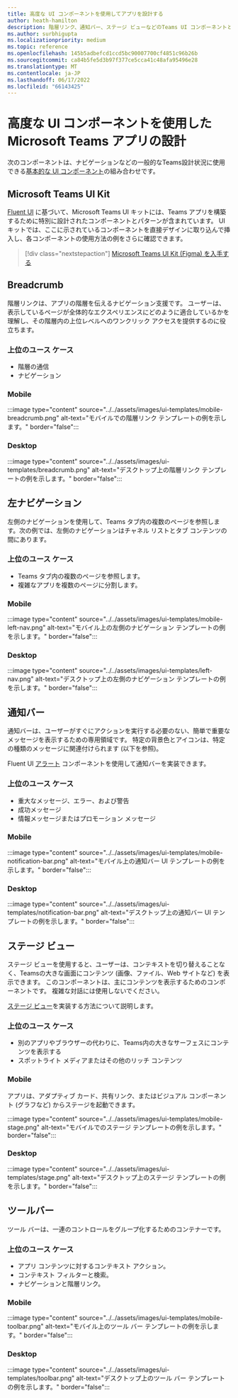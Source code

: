 ```yaml
---
title: 高度な UI コンポーネントを使用してアプリを設計する
author: heath-hamilton
description: 階層リンク、通知バー、ステージ ビューなどのTeams UI コンポーネントと関連するユース ケースについて説明します。
ms.author: surbhigupta
ms.localizationpriority: medium
ms.topic: reference
ms.openlocfilehash: 145b5adbefcd1ccd5bc90007700cf4851c96b26b
ms.sourcegitcommit: ca84b5fe5d3b97f377ce5cca41c48afa95496e28
ms.translationtype: MT
ms.contentlocale: ja-JP
ms.lasthandoff: 06/17/2022
ms.locfileid: "66143425"
---
```

# <a name="designing-your-microsoft-teams-app-with-advanced-ui-components"></a>高度な UI コンポーネントを使用したMicrosoft Teams アプリの設計

次のコンポーネントは、ナビゲーションなどの一般的なTeams設計状況に使用できる[基本的な UI コンポーネント](~/concepts/design/design-teams-app-basic-ui-components.md)の組み合わせです。

## <a name="microsoft-teams-ui-kit"></a>Microsoft Teams UI Kit

<a href="https://fluentsite.z22.web.core.windows.net/" target="_blank">Fluent UI</a> に基づいて、Microsoft Teams UI キットには、Teams アプリを構築するために特別に設計されたコンポーネントとパターンが含まれています。 UI キットでは、ここに示されているコンポーネントを直接デザインに取り込んで挿入し、各コンポーネントの使用方法の例をさらに確認できます。

> [!div class="nextstepaction"]
> [Microsoft Teams UI Kit (Figma) を入手する](https://www.figma.com/community/file/916836509871353159)

## <a name="breadcrumb"></a>Breadcrumb

階層リンクは、アプリの階層を伝えるナビゲーション支援です。 ユーザーは、表示しているページが全体的なエクスペリエンスにどのように適合しているかを理解し、その階層内の上位レベルへのワンクリック アクセスを提供するのに役立ちます。

### <a name="top-use-cases"></a>上位のユース ケース

* 階層の通信
* ナビゲーション

### <a name="mobile"></a>Mobile

:::image type="content" source="../../assets/images/ui-templates/mobile-breadcrumb.png" alt-text="モバイルでの階層リンク テンプレートの例を示します。" border="false":::

### <a name="desktop"></a>Desktop

:::image type="content" source="../../assets/images/ui-templates/breadcrumb.png" alt-text="デスクトップ上の階層リンク テンプレートの例を示します。" border="false":::

## <a name="left-nav"></a>左ナビゲーション

左側のナビゲーションを使用して、Teams タブ内の複数のページを参照します。次の例では、左側のナビゲーションはチャネル リストとタブ コンテンツの間にあります。

### <a name="top-use-cases"></a>上位のユース ケース

* Teams タブ内の複数のページを参照します。
* 複雑なアプリを複数のページに分割します。

### <a name="mobile"></a>Mobile

:::image type="content" source="../../assets/images/ui-templates/mobile-left-nav.png" alt-text="モバイル上の左側のナビゲーション テンプレートの例を示します。" border="false":::

### <a name="desktop"></a>Desktop

:::image type="content" source="../../assets/images/ui-templates/left-nav.png" alt-text="デスクトップ上の左側のナビゲーション テンプレートの例を示します。" border="false":::

## <a name="notification-bar"></a>通知バー

通知バーは、ユーザーがすぐにアクションを実行する必要のない、簡単で重要なメッセージを表示するための専用領域です。 特定の背景色とアイコンは、特定の種類のメッセージに関連付けられます (以下を参照)。

Fluent UI [アラート](https://fluentsite.z22.web.core.windows.net/0.59.0/components/alert/definition) コンポーネントを使用して通知バーを実装できます。

### <a name="top-use-cases"></a>上位のユース ケース

* 重大なメッセージ、エラー、および警告
* 成功メッセージ
* 情報メッセージまたはプロモーション メッセージ

### <a name="mobile"></a>Mobile

:::image type="content" source="../../assets/images/ui-templates/mobile-notification-bar.png" alt-text="モバイル上の通知バー UI テンプレートの例を示します。" border="false":::

### <a name="desktop"></a>Desktop

:::image type="content" source="../../assets/images/ui-templates/notification-bar.png" alt-text="デスクトップ上の通知バー UI テンプレートの例を示します。" border="false":::

## <a name="stage-view"></a>ステージ ビュー

ステージ ビューを使用すると、ユーザーは、コンテキストを切り替えることなく、Teamsの大きな画面にコンテンツ (画像、ファイル、Web サイトなど) を表示できます。 このコンポーネントは、主にコンテンツを表示するためのコンポーネントです。 複雑な対話には使用しないでください。

[ステージ ビュー](~/tabs/tabs-link-unfurling.md)を実装する方法について説明します。

### <a name="top-use-cases"></a>上位のユース ケース

* 別のアプリやブラウザーの代わりに、Teams内の大きなサーフェスにコンテンツを表示する
* スポットライト メディアまたはその他のリッチ コンテンツ

### <a name="mobile"></a>Mobile

アプリは、アダプティブ カード、共有リンク、またはビジュアル コンポーネント (グラフなど) からステージを起動できます。

:::image type="content" source="../../assets/images/ui-templates/mobile-stage.png" alt-text="モバイルでのステージ テンプレートの例を示します。" border="false":::

### <a name="desktop"></a>Desktop

:::image type="content" source="../../assets/images/ui-templates/stage.png" alt-text="デスクトップ上のステージ テンプレートの例を示します。" border="false":::

## <a name="toolbar"></a>ツールバー

ツール バーは、一連のコントロールをグループ化するためのコンテナーです。

### <a name="top-use-cases"></a>上位のユース ケース

* アプリ コンテンツに対するコンテキスト アクション。
* コンテキスト フィルターと検索。
* ナビゲーションと階層リンク。

### <a name="mobile"></a>Mobile

:::image type="content" source="../../assets/images/ui-templates/mobile-toolbar.png" alt-text="モバイル上のツール バー テンプレートの例を示します。" border="false":::

### <a name="desktop"></a>Desktop

:::image type="content" source="../../assets/images/ui-templates/toolbar.png" alt-text="デスクトップ上のツール バー テンプレートの例を示します。" border="false":::
